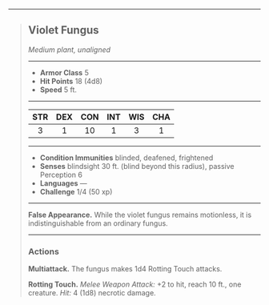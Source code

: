 ***
> ## Violet Fungus
> *Medium plant, unaligned*
> 
> ***
> 
> - **Armor Class** 5
> - **Hit Points** 18 (4d8)
> - **Speed** 5 ft.
> 
> ***
> 
> |STR|DEX|CON|INT|WIS|CHA|
> |:---:|:---:|:---:|:---:|:---:|:---:|
> |3|1|10|1|3|1|
> 
> ***
> 
> - **Condition Immunities** blinded, deafened, frightened
> - **Senses** blindsight 30 ft. (blind beyond this radius), passive Perception 6
> - **Languages** —
> - **Challenge** 1/4 (50 xp)
> 
> ***
> 
> **False Appearance.** While the violet fungus remains motionless, it is indistinguishable from an ordinary fungus.
> 
> ***
> 
> ### Actions
> **Multiattack.** The fungus makes 1d4 Rotting Touch attacks.
> 
> **Rotting Touch.** *Melee Weapon Attack:* +2 to hit, reach 10 ft., one creature. *Hit:* 4 (1d8) necrotic damage.